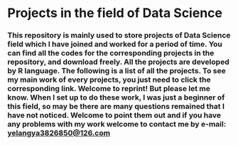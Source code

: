 Projects in the field of Data Science 
=====================================

### This repository is mainly used to store projects of Data Science field which I have joined and worked for a period of time. You can find all the codes for the corresponding projects in the repository, and download freely. All the projects are developed by R language. The following is a list of all the projects. To see my main work of every projects, you just need to click the corresponding link. Welcome to reprint! But please let me know. When I set up to do these work, I was just a beginner of this field, so may be there are many questions remained that I have not noticed. Welcome to point them out and if you have any problems with my work welcome to contact me by e-mail: **yelangya3826850@126.com**
